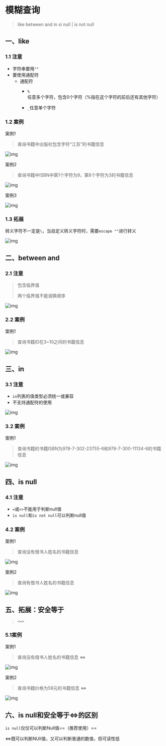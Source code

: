 # 模糊查询

> like
> between and
> in 
> si null | is not null



## 一、like

### 1.1 注意

- 字符串要用`""`
- 要使用通配符
   - 通配符
      - `%`任意多个字符，包含0个字符（%指在这个字符的前后还有其他字符）
      
      - `_`任意单个字符



### 1.2 案例

案例1

> 查询书籍中出版社包含字符“江苏”的书籍信息

![img](https://gitee.com/xleixz/CloudNotes-Images/raw/master/Typora-Images/20220425133411.png)



案例2

> 查询书籍中ISBN中第1个字符为9，第8个字符为3的书籍信息

![img](https://gitee.com/xleixz/CloudNotes-Images/raw/master/Typora-Images/20220425133430.png)



案例3

![img](https://gitee.com/xleixz/CloudNotes-Images/raw/master/Typora-Images/20220425133436.png)



### 1.3 拓展

转义字符不一定是`\`，当自定义转义字符时，需要`escape ""`进行转义

![img](https://gitee.com/xleixz/CloudNotes-Images/raw/master/Typora-Images/20220425133446.png)



## 二、between and

### 2.1 注意

> 包含临界值
>
> 两个临界值不能调换顺序

![img](https://gitee.com/xleixz/CloudNotes-Images/raw/master/Typora-Images/20220425133502.png)



### 2.2 案例

案例1

> 查询书籍ID在3~10之间的书籍信息

![img](https://gitee.com/xleixz/CloudNotes-Images/raw/master/Typora-Images/20220425133511.png)



## 三、in

### 3.1 注意

- `in`列表的值类型必须统一或兼容
- 不支持通配符的使用

![img](https://gitee.com/xleixz/CloudNotes-Images/raw/master/Typora-Images/20220425133520.png)



### 3.2 案例

案例1

> 查询书籍的书籍ISBN为978-7-302-23755-6和978-7-300-11134-6的书籍信息

![img](https://gitee.com/xleixz/CloudNotes-Images/raw/master/Typora-Images/20220425133535.png)



## 四、is null

### 4.1 注意

- `=`或`<>`不能用于判断null值
- `is null`和`is not null`可以判断null值



### 4.2 案例

案例1

> 查询没有借书人姓名的书籍信息

![img](https://gitee.com/xleixz/CloudNotes-Images/raw/master/Typora-Images/20220425133549.png)



案例2

> 查询有借书人姓名的书籍信息

![img](https://gitee.com/xleixz/CloudNotes-Images/raw/master/Typora-Images/20220425133556.png)



## 五、拓展：安全等于

> `<=>`

### 5.1案例

案例1

> 查询没有借书人姓名的书籍信息     <=>

![img](https://gitee.com/xleixz/CloudNotes-Images/raw/master/Typora-Images/20220425133607.png)



案例2

> 查询书籍价格为59元的书籍信息    <=>

![img](https://gitee.com/xleixz/CloudNotes-Images/raw/master/Typora-Images/20220425133623.png)



## 六、is null和安全等于<=>的区别

`is null`仅仅可以判断Null值==（推荐使用）==

<=>既可以判断NUll值，又可以判断普通的数值，但可读性低

